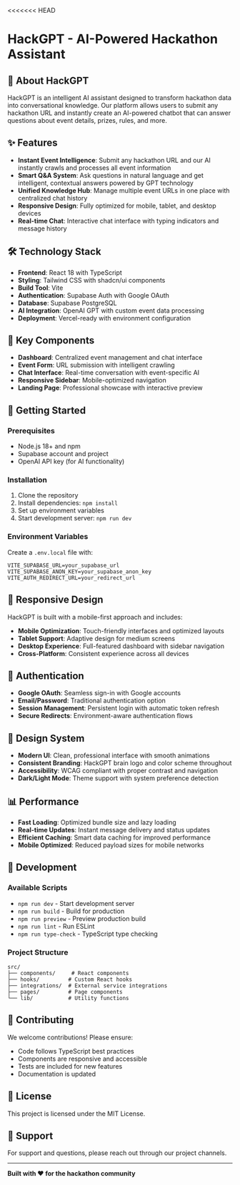 <<<<<<< HEAD
# HackGPT - AI-Powered Hackathon Assistant

## 🚀 About HackGPT

HackGPT is an intelligent AI assistant designed to transform hackathon data into conversational knowledge. Our platform allows users to submit any hackathon URL and instantly create an AI-powered chatbot that can answer questions about event details, prizes, rules, and more.

## ✨ Features

- **Instant Event Intelligence**: Submit any hackathon URL and our AI instantly crawls and processes all event information
- **Smart Q&A System**: Ask questions in natural language and get intelligent, contextual answers powered by GPT technology
- **Unified Knowledge Hub**: Manage multiple event URLs in one place with centralized chat history
- **Responsive Design**: Fully optimized for mobile, tablet, and desktop devices
- **Real-time Chat**: Interactive chat interface with typing indicators and message history

## 🛠️ Technology Stack

- **Frontend**: React 18 with TypeScript
- **Styling**: Tailwind CSS with shadcn/ui components
- **Build Tool**: Vite
- **Authentication**: Supabase Auth with Google OAuth
- **Database**: Supabase PostgreSQL
- **AI Integration**: OpenAI GPT with custom event data processing
- **Deployment**: Vercel-ready with environment configuration

## 🎯 Key Components

- **Dashboard**: Centralized event management and chat interface
- **Event Form**: URL submission with intelligent crawling
- **Chat Interface**: Real-time conversation with event-specific AI
- **Responsive Sidebar**: Mobile-optimized navigation
- **Landing Page**: Professional showcase with interactive preview

## 🚀 Getting Started

### Prerequisites

- Node.js 18+ and npm
- Supabase account and project
- OpenAI API key (for AI functionality)

### Installation

1. Clone the repository
2. Install dependencies: `npm install`
3. Set up environment variables
4. Start development server: `npm run dev`

### Environment Variables

Create a `.env.local` file with:

```
VITE_SUPABASE_URL=your_supabase_url
VITE_SUPABASE_ANON_KEY=your_supabase_anon_key
VITE_AUTH_REDIRECT_URL=your_redirect_url
```

## 📱 Responsive Design

HackGPT is built with a mobile-first approach and includes:

- **Mobile Optimization**: Touch-friendly interfaces and optimized layouts
- **Tablet Support**: Adaptive design for medium screens
- **Desktop Experience**: Full-featured dashboard with sidebar navigation
- **Cross-Platform**: Consistent experience across all devices

## 🔐 Authentication

- **Google OAuth**: Seamless sign-in with Google accounts
- **Email/Password**: Traditional authentication option
- **Session Management**: Persistent login with automatic token refresh
- **Secure Redirects**: Environment-aware authentication flows

## 🎨 Design System

- **Modern UI**: Clean, professional interface with smooth animations
- **Consistent Branding**: HackGPT brain logo and color scheme throughout
- **Accessibility**: WCAG compliant with proper contrast and navigation
- **Dark/Light Mode**: Theme support with system preference detection

## 📊 Performance

- **Fast Loading**: Optimized bundle size and lazy loading
- **Real-time Updates**: Instant message delivery and status updates
- **Efficient Caching**: Smart data caching for improved performance
- **Mobile Optimized**: Reduced payload sizes for mobile networks

## 🔧 Development

### Available Scripts

- `npm run dev` - Start development server
- `npm run build` - Build for production
- `npm run preview` - Preview production build
- `npm run lint` - Run ESLint
- `npm run type-check` - TypeScript type checking

### Project Structure

```
src/
├── components/     # React components
├── hooks/         # Custom React hooks
├── integrations/  # External service integrations
├── pages/         # Page components
└── lib/           # Utility functions
```

## 🌟 Contributing

We welcome contributions! Please ensure:

- Code follows TypeScript best practices
- Components are responsive and accessible
- Tests are included for new features
- Documentation is updated

## 📄 License

This project is licensed under the MIT License.

## 🤝 Support

For support and questions, please reach out through our project channels.

---

**Built with ❤️ for the hackathon community**
